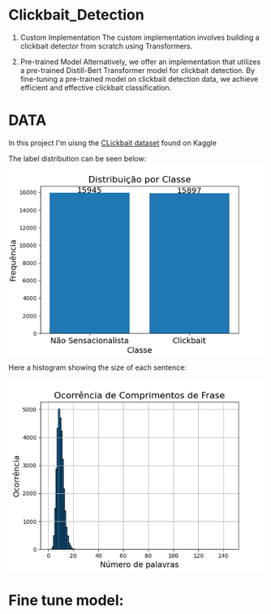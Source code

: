 # Clickbait_Detection

1. Custom Implementation
The custom implementation involves building a clickbait detector from scratch using Transformers.

2. Pre-trained Model
Alternatively, we offer an implementation that utilizes a pre-trained  Distill-Bert Transformer model for clickbait detection. By fine-tuning a pre-trained model on clickbait detection data, we achieve efficient and effective clickbait classification.

# DATA
In this project I'm uisng the [CLickbait dataset](https://www.kaggle.com/datasets/amananandrai/clickbait-dataset) found on Kaggle

The label distribution can be seen below:
![Data distribution](https://github.com/Felipe-carlos/Clickbait_Detection/blob/9792c8aabce23d0b26289c11fba77f233e47a64d/from0/results/labels.png)

 Here a histogram showing the size of each sentence:

![Sentence lenght](https://github.com/Felipe-carlos/Clickbait_Detection/blob/9792c8aabce23d0b26289c11fba77f233e47a64d/from0/results/comprimento%20data.png)

 # Fine tune model:
